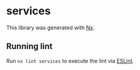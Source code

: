 # services

This library was generated with [Nx](https://nx.dev).

## Running lint

Run `nx lint services` to execute the lint via [ESLint](https://eslint.org/).
